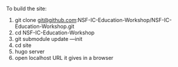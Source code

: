 
To build the site:
1. git clone git@github.com:NSF-IC-Education-Workshop/NSF-IC-Education-Workshop.git
2. cd NSF-IC-Education-Workshop
3. git submodule update —init
4. cd site
5. hugo server
6. open localhost URL it gives in a browser



